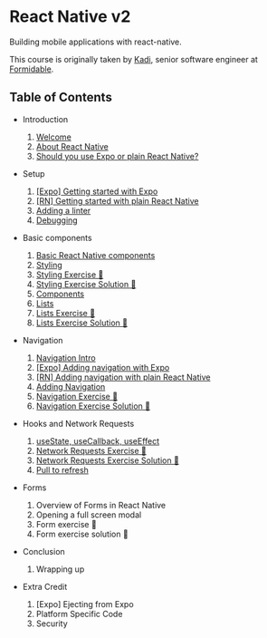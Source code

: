 # React Native v2

Building mobile applications with react-native.

This course is originally taken by [Kadi](https://github.com/kadikraman), senior software engineer at [Formidable](https://formidable.com/).

## Table of Contents

- Introduction
   1. [Welcome](src/01.welcome.md)
   2. [About React Native](src/02.about-rn.md)
   3. [Should you use Expo or plain React Native?](src/03.expo-vs-rn.md)

- Setup
   1. [\[Expo\] Getting started with Expo](src/04.getting-started-with-expo.md)
   2. [\[RN\] Getting started with plain React Native](src/05.getting-started-with-plain-rn.md)
   3. [Adding a linter](src/06.adding-linter.md)
   4. [Debugging](src/07.debugging.md)

- Basic components
   1. [Basic React Native components](./src/08.basic-rn-components.md)
   2. [Styling](./src/09.styling.md)
   3. [Styling Exercise 📝](./src/10.styling-exercise.md)
   4. [Styling Exercise Solution 👀](./src/11.styling-solution.md)
   5. [Components](./src/12.components.md)
   6. [Lists](./src/13.lists.md)
   7. [Lists Exercise 📝](./src/14.lists-exercise.md)
   8. [Lists Exercise Solution 👀](./src/15.lists-exercise-solution.md)

- Navigation
   1. [Navigation Intro](./src/16.navigation-intro.md)
   2. [[Expo] Adding navigation with Expo](./src/17.adding-navigation-expo.md)
   3. [[RN] Adding navigation with plain React Native](./src/18.adding-navigation-plain-rn.md)
   4. [Adding Navigation](./src/19.adding-navigation.md)
   5. [Navigation Exercise 📝](./src/20.navigation-exercise.md)
   6. [Navigation Exercise Solution 👀](./src/21.navigation-exercise-solution.md)

- Hooks and Network Requests
  1. [useState, useCallback, useEffect](./src/22.hooks.md)
  2. [Network Requests Exercise 📝](./src/23.network-request-exercise.md)
  3. [Network Requests Exercise Solution 👀](./src/24.network-request-ex-solution.md)
  4. [Pull to refresh](./src/25.pull-to-refresh.md)

- Forms
  1. Overview of Forms in React Native
  2. Opening a full screen modal
  3. Form exercise 📝
  4. Form exercise solution 👀

- Conclusion
  1. Wrapping up

- Extra Credit
  1. [Expo] Ejecting from Expo
  2. Platform Specific Code
  3. Security
